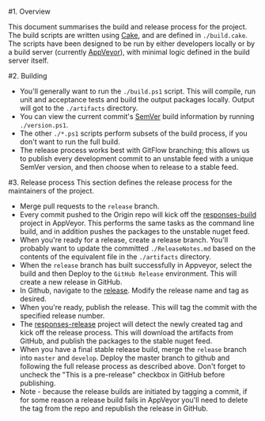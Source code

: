 #1. Overview

This document summarises the build and release process for the project. The build scripts are written using [Cake](http://cakebuild.net/), and are defined in `./build.cake`. The scripts have been designed to be run by either developers locally or by a build server (currently [AppVeyor](https://www.appveyor.com/)), with minimal logic defined in the build server itself.

#2. Building
  * You'll generally want to run the `./build.ps1` script. This will compile, run unit and acceptance tests and build the output packages locally. Output will got to the `./artifacts` directory.
  * You can view the current commit's [SemVer](http://semver.org/) build information by running `./version.ps1`.
  * The other `./*.ps1` scripts perform subsets of the build process, if you don't want to run the full build.
  * The release process works best with GitFlow branching; this allows us to publish every development commit to an unstable feed with a unique SemVer version, and then choose when to release to a stable feed.

#3. Release process
This section defines the release process for the maintainers of the project.
  * Merge pull requests to the `release` branch.
  * Every commit pushed to the Origin repo will kick off the [responses-build](https://ci.appveyor.com/project/binarymash/responses) project in AppVeyor. This performs the same tasks as the command line build, and in addition pushes the packages to the unstable nuget feed.
  * When you're ready for a release, create a release branch. You'll probably want to update the committed `./ReleaseNotes.md` based on the contents of the equivalent file in the `./artifacts` directory.
  * When the `release` branch has built successfully in Appveyor, select the build and then Deploy to the `GitHub Release` environment. This will create a new release in GitHub.
  * In Github, navigate to the [release](https://github.com/binarymash/responses/releases). Modify the release name and tag as desired.
  * When you're ready, publish the release. This will tag the commit with the specified release number.
  * The [responses-release](https://ci.appveyor.com/project/binarymash/responses-0eapl) project will detect the newly created tag and kick off the release process. This will download the artifacts from GitHub, and publish the packages to the stable nuget feed.
  * When you have a final stable release build, merge the `release` branch into `master` and `develop`. Deploy the master branch to github and following the full release process as described above. Don't forget to uncheck the "This is a pre-release" checkbox in GitHub before publishing.
  * Note - because the release builds are initiated by tagging a commit, if for some reason a release build fails in AppVeyor you'll need to delete the tag from the repo and republish the release in GitHub.


